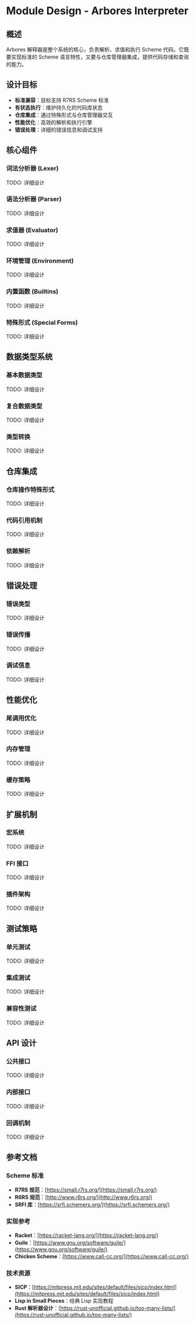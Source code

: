 # Module Design - Arbores Interpreter

## 概述

Arbores 解释器是整个系统的核心，负责解析、求值和执行 Scheme 代码。它既要实现标准的 Scheme 语言特性，又要与仓库管理器集成，提供代码存储和查询的能力。

## 设计目标

- **标准兼容**：目标支持 R7RS Scheme 标准
- **有状态执行**：维护持久化的代码库状态
- **仓库集成**：通过特殊形式与仓库管理器交互
- **性能优化**：高效的解析和执行引擎
- **错误处理**：详细的错误信息和调试支持

## 核心组件

### 词法分析器 (Lexer)

TODO: 详细设计

### 语法分析器 (Parser)

TODO: 详细设计

### 求值器 (Evaluator)

TODO: 详细设计

### 环境管理 (Environment)

TODO: 详细设计

### 内置函数 (Builtins)

TODO: 详细设计

### 特殊形式 (Special Forms)

TODO: 详细设计

## 数据类型系统

### 基本数据类型

TODO: 详细设计

### 复合数据类型

TODO: 详细设计

### 类型转换

TODO: 详细设计

## 仓库集成

### 仓库操作特殊形式

TODO: 详细设计

### 代码引用机制

TODO: 详细设计

### 依赖解析

TODO: 详细设计

## 错误处理

### 错误类型

TODO: 详细设计

### 错误传播

TODO: 详细设计

### 调试信息

TODO: 详细设计

## 性能优化

### 尾调用优化

TODO: 详细设计

### 内存管理

TODO: 详细设计

### 缓存策略

TODO: 详细设计

## 扩展机制

### 宏系统

TODO: 详细设计

### FFI 接口

TODO: 详细设计

### 插件架构

TODO: 详细设计

## 测试策略

### 单元测试

TODO: 详细设计

### 集成测试

TODO: 详细设计

### 兼容性测试

TODO: 详细设计

## API 设计

### 公共接口

TODO: 详细设计

### 内部接口

TODO: 详细设计

### 回调机制

TODO: 详细设计

## 参考文档

### Scheme 标准

- **R7RS 规范**：[https://small.r7rs.org/](https://small.r7rs.org/)
- **R6RS 规范**：[http://www.r6rs.org/](http://www.r6rs.org/)
- **SRFI 库**：[https://srfi.schemers.org/](https://srfi.schemers.org/)

### 实现参考

- **Racket**：[https://racket-lang.org/](https://racket-lang.org/)
- **Guile**：[https://www.gnu.org/software/guile/](https://www.gnu.org/software/guile/)
- **Chicken Scheme**：[https://www.call-cc.org/](https://www.call-cc.org/)

### 技术资源

- **SICP**：[https://mitpress.mit.edu/sites/default/files/sicp/index.html](https://mitpress.mit.edu/sites/default/files/sicp/index.html)
- **Lisp in Small Pieces**：经典 Lisp 实现教程
- **Rust 解析器设计**：[https://rust-unofficial.github.io/too-many-lists/](https://rust-unofficial.github.io/too-many-lists/)
